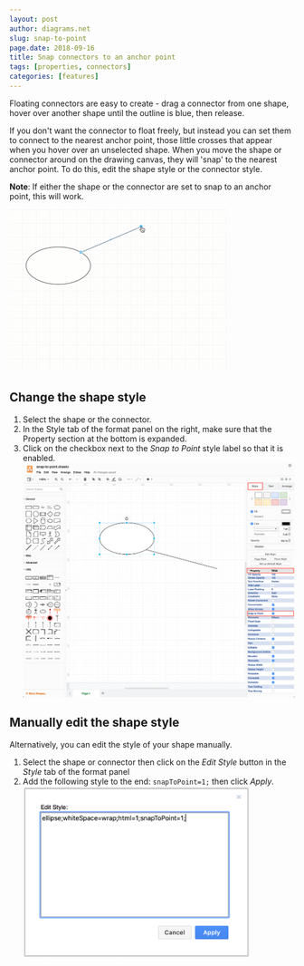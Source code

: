 ```yaml
---
layout: post
author: diagrams.net
slug: snap-to-point
page.date: 2018-09-16
title: Snap connectors to an anchor point
tags: [properties, connectors]
categories: [features]
---
```


Floating connectors are easy to create - drag a connector from one shape, hover over another shape until the outline is blue, then release.

If you don't want the connector to float freely, but instead you can set them to connect to the nearest anchor point, those little crosses that appear when you hover over an unselected shape. When you move the shape or connector around on the drawing canvas, they will 'snap' to the nearest anchor point. To do this, edit the shape style or the connector style.

**Note**: If either the shape or the connector are set to snap to an anchor point, this will work.

<img src="/assets/img/blog/snap-to-point.gif" style="max-width:100%;max-height:auto;" alt="Connectors can snap to the nearest anchor point on your shape">

## Change the shape style

1. Select the shape or the connector.
2. In the Style tab of the format panel on the right, make sure that the Property section at the bottom is expanded.
3. Click on the checkbox next to the _Snap to Point_ style label so that it is enabled.
   <img src="/assets/img/blog/snap-to-point-property.png" style="max-width:100%;height:auto;" alt="Enable the Snap to Point property in the Style tab">

## Manually edit the shape style

Alternatively, you can edit the style of your shape manually.

1. Select the shape or connector then click on the _Edit Style_ button in the _Style_ tab of the format panel
2. Add the following style to the end: ``snapToPoint=1;`` then click _Apply_.
   <img src="/assets/img/blog/edit-style-snap-to-point.png" style="width=100%;max-width:400px;height:auto;" alt="Edit the shape or connector style">
